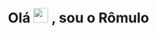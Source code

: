 <h1  align = 'center'> Olá   <img src="https://media.giphy.com/media/hvRJCLFzcasrR4ia7z/giphy.gif" width="30px"/> ,  sou o Rômulo</h1>

<!---
romulomax47/romulomax47 is a ✨ special ✨ repository because its `README.md` (this file) appears on your GitHub profile.
You can click the Preview link to take a look at your changes.
--->
